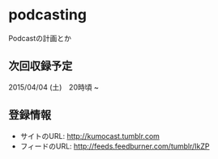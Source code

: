 # podcasting
Podcastの計画とか

## 次回収録予定
2015/04/04 (土)　20時頃 ~

## 登録情報
- サイトのURL: http://kumocast.tumblr.com
- フィードのURL: http://feeds.feedburner.com/tumblr/IkZP
